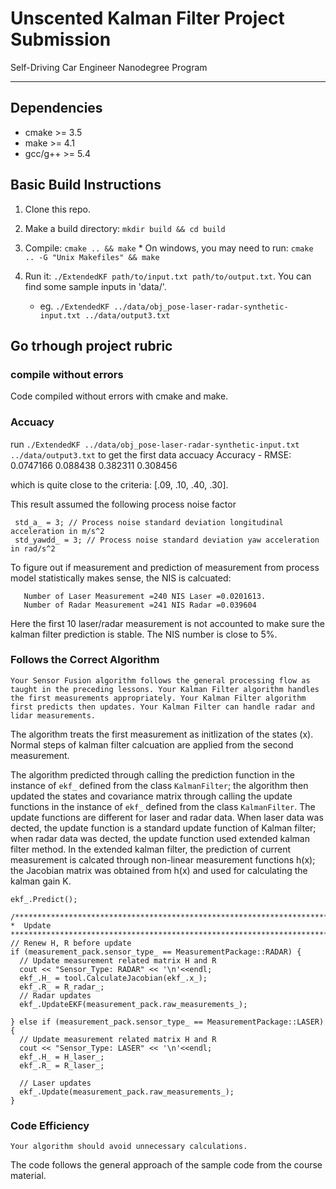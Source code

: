 # Unscented Kalman Filter Project Submission
Self-Driving Car Engineer Nanodegree Program

---

## Dependencies

  * cmake >= 3.5
  * make >= 4.1
  * gcc/g++ >= 5.4

## Basic Build Instructions

  1. Clone this repo.
  
  2. Make a build directory: `mkdir build && cd build`
  
  3. Compile: `cmake .. && make` 
    * On windows, you may need to run: `cmake .. -G "Unix Makefiles" && make`
    
  4. Run it: `./ExtendedKF path/to/input.txt path/to/output.txt`. You can find
   some sample inputs in 'data/'.
   
      - eg. `./ExtendedKF ../data/obj_pose-laser-radar-synthetic-input.txt ../data/output3.txt`


## Go trhough project rubric 

### compile without errors 

Code compiled without errors with cmake and make.


### Accuacy 
run `./ExtendedKF ../data/obj_pose-laser-radar-synthetic-input.txt  
../data/output3.txt` to get the first data accuacy
Accuracy - RMSE:
0.0747166
0.088438
0.382311
0.308456

which is quite close to the criteria:
[.09, .10, .40, .30].

This result assumed the following process noise factor 

     std_a_ = 3; // Process noise standard deviation longitudinal acceleration in m/s^2
     std_yawdd_ = 3; // Process noise standard deviation yaw acceleration in rad/s^2

To figure out if measurement and prediction of measurement from process model statistically makes sense, the NIS is calcuated:

       Number of Laser Measurement =240 NIS Laser =0.0201613. 
       Number of Radar Measurement =241 NIS Radar =0.039604
       
Here the first 10 laser/radar measurement is not accounted to make sure the kalman filter prediction is stable. The NIS number is close to 5%. 


### Follows the Correct Algorithm

`Your Sensor Fusion algorithm follows the general processing flow as taught in the preceding lessons.
Your Kalman Filter algorithm handles the first measurements appropriately.
Your Kalman Filter algorithm first predicts then updates.
Your Kalman Filter can handle radar and lidar measurements.`

The algorithm treats the first measurement as initlization of the states (x). Normal steps of kalman filter calcuation are applied from the second measurement.  

The algorithm predicted through calling the prediction function in the instance of `ekf_` defined from the class   `KalmanFilter`;  the algorithm then updated the states and covariance matrix through calling the update functions in the instance of `ekf_` defined from the class `KalmanFilter`. The update functions are different for laser and radar data. When laser data was dected, the update function is a standard update function of Kalman filter; when radar data was dected, the update function used extended kalman filter method. In the extended kalman filter, the prediction of current measurement is calcated through non-linear measurement functions h(x); the Jacobian matrix was obtained from h(x) and used for calculating the kalman gain K.    

     
    ekf_.Predict();

    /*****************************************************************************
    *  Update
    ****************************************************************************/
    // Renew H, R before update
    if (measurement_pack.sensor_type_ == MeasurementPackage::RADAR) {
      // Update measurement related matrix H and R
      cout << "Sensor_Type: RADAR" << '\n'<<endl;
      ekf_.H_ = tool.CalculateJacobian(ekf_.x_);
      ekf_.R_ = R_radar_;
      // Radar updates
      ekf_.UpdateEKF(measurement_pack.raw_measurements_);

    } else if (measurement_pack.sensor_type_ == MeasurementPackage::LASER)  {
      // Update measurement related matrix H and R
      cout << "Sensor_Type: LASER" << '\n'<<endl;
      ekf_.H_ = H_laser_;
      ekf_.R_ = R_laser_;

      // Laser updates
      ekf_.Update(measurement_pack.raw_measurements_);
    }



### Code Efficiency

`Your algorithm should avoid unnecessary calculations.`

The code follows the general approach of the sample code from the course material. 


